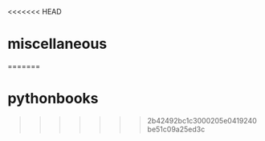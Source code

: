 <<<<<<< HEAD
# miscellaneous
=======
# pythonbooks
>>>>>>> 2b42492bc1c3000205e0419240be51c09a25ed3c
